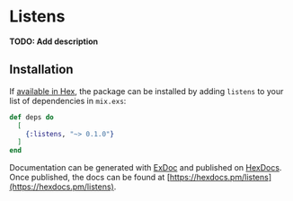 # Listens

**TODO: Add description**

## Installation

If [available in Hex](https://hex.pm/docs/publish), the package can be installed
by adding `listens` to your list of dependencies in `mix.exs`:

```elixir
def deps do
  [
    {:listens, "~> 0.1.0"}
  ]
end
```

Documentation can be generated with [ExDoc](https://github.com/elixir-lang/ex_doc)
and published on [HexDocs](https://hexdocs.pm). Once published, the docs can
be found at [https://hexdocs.pm/listens](https://hexdocs.pm/listens).

